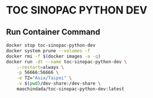 # TOC SINOPAC PYTHON DEV

## Run Container Command

```sh
docker stop toc-sinopac-python-dev
docker system prune --volumes -f
docker rmi -f $(docker images -a -q)
docker run -dt --name toc-sinopac-python-dev \
    --restart=always \
    -p 56666:56666 \
    -e TZ="Asia/Taipei" \
    -v $(pwd)/dev-share:/dev-share \
    maochindada/toc-sinopac-python-dev:latest
```
